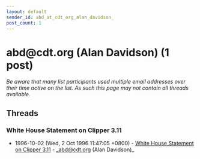 ```yaml
---
layout: default
sender_id: abd_at_cdt_org_alan_davidson_
post_count: 1
---
```


# abd<span>@</span>cdt.org (Alan Davidson) (1 post)

_Be aware that many list participants used multiple email addresses over their time active on the list. As such this page may not contain all threads available._

## Threads

### White House Statement on Clipper 3.11
+ 1996-10-02 (Wed, 2 Oct 1996 11:47:05 +0800) - [White House Statement on Clipper 3.11](/archive/1996/10/42a2fa7a8eef8f7396deeaf2e6c20653a46d26fd0d4afd1e68e789da4e50962c) - _abd@cdt.org (Alan Davidson)_

